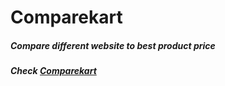 # Comparekart
<h5> <em> Compare different website to best product price </em> </h5>

<h5> <em> <strong> Check <a href ="https://comparekart.herokuapp.com/" > Comparekart</a> </strong> </em> </h5> 

